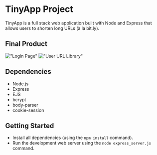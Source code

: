 # TinyApp Project

TinyApp is a full stack web application built with Node and Express that allows users to shorten long URLs (à la bit.ly).

## Final Product

!["Login Page"](#)
!["User URL Library"](#)

## Dependencies

- Node.js
- Express
- EJS
- bcrypt
- body-parser
- cookie-session

## Getting Started

- Install all dependencies (using the `npm install` command).
- Run the development web server using the `node express_server.js` command.
